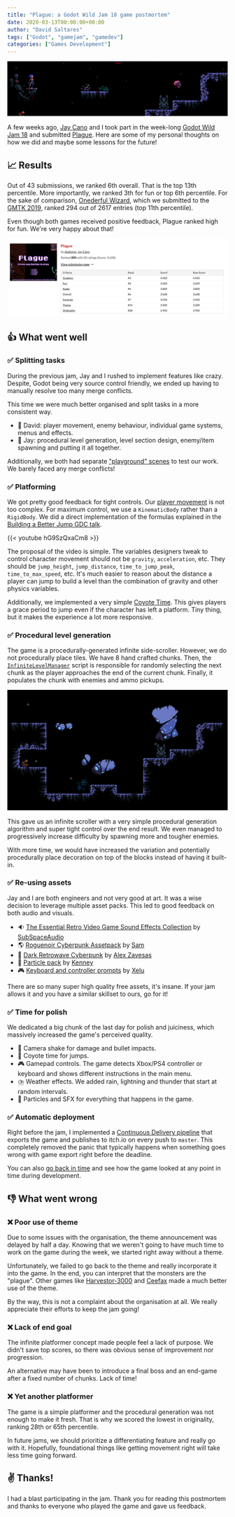 ```yaml
---
title: "Plague: a Godot Wild Jam 18 game postmortem"
date: 2020-03-13T00:00:00+00:00
author: "David Saltares"
tags: ["Godot", "gamejam", "gamedev"]
categories: ["Games Development"]
---
```


![plague-banner](/img/plague/header.png)

A few weeks ago, [Jay Cano](https://twitter.com/senthe) and I took part in the week-long [Godot Wild Jam 18](https://itch.io/jam/godot-wild-jam-18) and submitted [Plague](https://dsaltares.itch.io/plague). Here are some of my personal thoughts on how we did and maybe some lessons for the future!

## 📈 Results

Out of 43 submissions, we ranked 6th overall. That is the top 13th percentile. More importantly, we ranked 3th for fun or top 6th percentile. For the sake of comparison, [Onederful Wizard](game-jams/onederful-wizzard/), which we submitted to the [GMTK 2019](https://itch.io/jam/gmtk-2019), ranked 294 out of 2617 entries (top 11th percentile).

Even though both games received positive feedback, Plague ranked high for fun. We're very happy about that!

[![jam-results](/img/plague/jam-results.png)](/img/plague/jam-results.png)

## 👍 What went well

### ✅ Splitting tasks

During the previous jam, Jay and I rushed to implement features like crazy. Despite, Godot being very source control friendly, we ended up having to manually resolve too many merge conflicts.

This time we were much better organised and split tasks in a more consistent way.

* 👋 David: player movement, enemy behaviour, individual game systems, menus and effects.
* 👋 Jay: procedural level generation, level section design, enemy/item spawning and putting it all together.

Additionally, we both had separate ["playground" scenes](https://github.com/dsaltares/godot-wild-jam-18/blob/c2a13c5d40c06146a80b24380b4654cdcfcb5198/game/david/david_test.tscn) to test our work. We barely faced any merge conflicts!

### ✅ Platforming

We got pretty good feedback for tight controls. Our [player movement](https://github.com/dsaltares/godot-wild-jam-18/blob/master/game/Player/Move.gd) is not too complex. For maximum control, we use a `KinematicBody` rather than a `RigidBody`. We did a direct implementation of the formulas explained in the [Building a Better Jump GDC talk](https://www.youtube.com/watch?v=hG9SzQxaCm8).

{{< youtube hG9SzQxaCm8 >}}

The proposal of the video is simple. The variables designers tweak to control character movement should not be `gravity`, `acceleration`, etc. They should be `jump_height`, `jump_distance`, `time_to_jump_peak`, `time_to_max_speed`, etc. It's much easier to reason about the distance a player can jump to build a level than the combination of gravity and other physics variables.

Additionally, we implemented a very simple [Coyote Time](https://github.com/dsaltares/godot-wild-jam-18/blob/5da19b57e42014a3a9f26b64c782a51b5925a39c/game/Player/Air.gd#L33). This gives players a grace period to jump even if the character has left a platform. Tiny thing, but it makes the experience a lot more responsive.

### ✅ Procedural level generation

The game is a procedurally-generated infinite side-scroller. However, we do not procedurally place tiles. We have 8 hand crafted chunks. Then, the [`InfiniteLevelManager`](https://github.com/dsaltares/godot-wild-jam-18/blob/5da19b57e42014a3a9f26b64c782a51b5925a39c/game/Levels/InfiniteLevelManager.gd) script is responsible for randomly selecting the next chunk as the player approaches the end of the current chunk. Finally, it populates the chunk with enemies and ammo pickups.

[![level chunk](/img/plague/levelchunk.png)](/img/plague/levelchunk.png)

This gave us an infinite scroller with a very simple procedural generation algorithm and super tight control over the end result. We even managed to progressively increase difficulty by spawning more and tougher enemies.

With more time, we would have increased the variation and potentially procedurally place decoration on top of the blocks instead of having it built-in.

### ✅ Re-using assets

Jay and I are both engineers and not very good at art. It was a wise decision to leverage multiple asset packs. This led to good feedback on both audio and visuals.

* 🔉 [The Essential Retro Video Game Sound Effects Collection](https://opengameart.org/content/512-sound-effects-8-bit-style) by [SubSpaceAudio](https://opengameart.org/users/subspaceaudio)
* 🌎 [Roguenoir Cyberpunk Assetpack](https://s4m-ur4i.itch.io/roguenoir-cyberpunk-assetpack-pixelart) by [Sam](https://s4m-ur4i.itch.io/)
* 🎵 [Dark Retrowave Cyberpunk](https://www.jamendo.com/track/1655535/dark-retrowave-cyberpunk) by [Alex Zavesas](https://www.jamendo.com/artist/486413/alexzavesa)
* 🌟 [Particle pack](https://www.kenney.nl/assets/particle-pack) by [Kenney](https://www.kenney.nl/)
* 🎮 [Keyboard and controller prompts](https://opengameart.org/content/free-keyboard-and-controllers-prompts-pack) by [Xelu](https://opengameart.org/users/xelu)

There are so many super high quality free assets, it's insane. If your jam allows it and you have a similar skillset to ours, go for it!

### ✅ Time for polish

We dedicated a big chunk of the last day for polish and juiciness, which massively increased the game's perceived quality.

* 🎥 Camera shake for damage and bullet impacts.
* 🦘 Coyote time for jumps.
* 🎮 Gamepad controls. The game detects Xbox/PS4 controller or keyboard and shows different instructions in the main menu.
* ⛈️ Weather effects. We added rain, lightning and thunder that start at random intervals.
* 🌟 Particles and SFX for everything that happens in the game.

### ✅ Automatic deployment

Right before the jam, I implemented a [Continuous Delivery pipeline](/continuous-delivery-pipeline-for-godot-and-itch.io/) that exports the game and publishes to itch.io on every push to `master`. This completely removed the panic that typically happens when something goes wrong with game export right before the deadline.

You can also [go back in time](https://github.com/dsaltares/godot-wild-jam-18/releases) and see how the game looked at any point in time during development.

## 👎 What went wrong

### ❌ Poor use of theme

Due to some issues with the organisation, the theme announcement was delayed by half a day. Knowing that we weren't going to have much time to work on the game during the week, we started right away without a theme.

Unfortunately, we failed to go back to the theme and really incorporate it into the game. In the end, you can interpret that the monsters are the "plague". Other games like [Harvestor-3000](https://joel127.itch.io/harvestor-3000) and [Ceefax](https://heyyeh.itch.io/ceefax) made a much better use of the theme.

By the way, this is not a complaint about the organisation at all. We really appreciate their efforts to keep the jam going!

### ❌ Lack of end goal

The infinite platformer concept made people feel a lack of purpose. We didn't save top scores, so there was obvious sense of improvement nor progression.

An alternative may have been to introduce a final boss and an end-game after a fixed number of chunks. Lack of time!

### ❌ Yet another platformer

The game is a simple platformer and the procedural generation was not enough to make it fresh. That is why we scored the lowest in originality, ranking 28th or 65th percentile.

In future jams, we should prioritize a differentiating feature and really go with it. Hopefully, foundational things like getting movement right will take less time going forward.

## ✌️ Thanks!

I had a blast participating in the jam. Thank you for reading this postmortem and thanks to everyone who played the game and gave us feedback.
